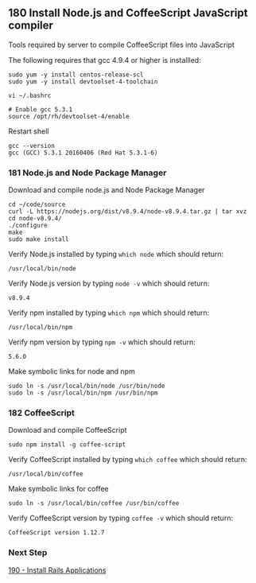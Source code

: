 ## 180 Install Node.js and CoffeeScript JavaScript compiler

Tools required by server to compile CoffeeScript files into JavaScript

The following requires that gcc 4.9.4 or higher is installled:

```
sudo yum -y install centos-release-scl
sudo yum -y install devtoolset-4-toolchain
```

`vi ~/.bashrc`
```
# Enable gcc 5.3.1
source /opt/rh/devtoolset-4/enable
```

Restart shell

```
gcc --version
gcc (GCC) 5.3.1 20160406 (Red Hat 5.3.1-6)
```

### 181 Node.js and Node Package Manager

Download and compile node.js and Node Package Manager

```
cd ~/code/source
curl -L https://nodejs.org/dist/v8.9.4/node-v8.9.4.tar.gz | tar xvz
cd node-v8.9.4/
./configure
make
sudo make install
```

Verify Node.js installed by typing `which node` which should return:

```console
/usr/local/bin/node
```

Verify Node.js version by typing `node -v` which should return:

```console
v8.9.4
```

Verify npm installed by typing `which npm` which should return:

```console
/usr/local/bin/npm
```

Verify npm version by typing `npm -v` which should return:

```console
5.6.0
```

Make symbolic links for node and npm

```
sudo ln -s /usr/local/bin/node /usr/bin/node
sudo ln -s /usr/local/bin/npm /usr/bin/npm
```

### 182 CoffeeScript

Download and compile CoffeeScript

```
sudo npm install -g coffee-script
```

Verify CoffeeScript installed by typing `which coffee` which should return:

```console
/usr/local/bin/coffee
```

Make symbolic links for coffee

```
sudo ln -s /usr/local/bin/coffee /usr/bin/coffee
```

Verify CoffeeScript version by typing `coffee -v` which should return:

```console
CoffeeScript version 1.12.7
```

### Next Step

[190 - Install Rails Applications](https://github.com/sleepepi/sleepepi/tree/master/virtual-machines/190-install-rails-applications.md)
